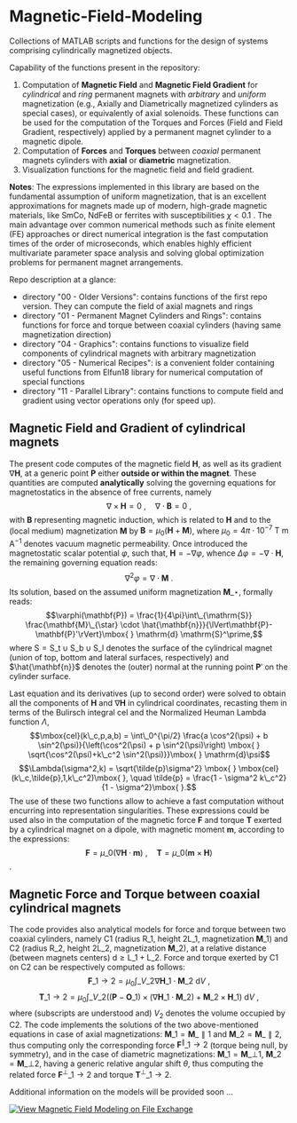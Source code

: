 # Magnetic-Field-Modeling

Collections of MATLAB scripts and functions for the design of systems comprising cylindrically magnetized objects.

Capability of the functions present in the repository: 
1) Computation of **Magnetic Field** and **Magnetic Field Gradient** for *cylindrical* and *ring* permanent magnets with *arbitrary* and *uniform* magnetization (e.g., Axially and Diametrically magnetized cylinders as special cases), or equivalently of axial solenoids. These functions can be used for the computation of the Torques and Forces (Field and Field Gradient, respectively) applied by a permanent magnet cylinder to a magnetic dipole.
2) Computation of **Forces** and **Torques** between *coaxial* permanent magnets cylinders with **axial** or **diametric** magnetization.
3) Visualization functions for the magnetic field and field gradient.

**Notes**: The expressions implemented in this library are based on the fundamental assumption of uniform magnetization, that is an excellent approximations for magnets made up of modern, high-grade magnetic materials, like SmCo, NdFeB or ferrites with susceptibilities $\chi < 0.1$ . The main advantage over common numerical methods such as finite element (FE) approaches or direct numerical integration is the fast computation times of the order of microseconds, which enables highly efficient multivariate parameter space analysis and solving global optimization problems for permanent magnet arrangements.

Repo description at a glance:
- directory "00 - Older Versions": contains functions of the first repo version. They can compute the field of axial magnets and rings
- directory "01 - Permanent Magnet Cylinders and Rings": contains functions for force and torque between coaxial cylinders (having same magnetization direction)
- directory "04 - Graphics": contains functions to visualize field components of cylindrical magnets with arbitrary magnetization
- directory "05 - Numerical Recipes": is a convenient folder containing useful functions from Elfun18 library for numerical computation of special functions
- directory "11 - Parallel Library": contains functions to compute field and gradient using vector operations only (for speed up).

## Magnetic Field and Gradient of cylindrical magnets

The present code computes of the magnetic field $\mathbf{H}$, as well as its gradient $\nabla\mathbf{H}$, at a generic point $\mathbf{P}$ either **outside or within the magnet**. These quantities are computed **analytically** solving the governing equations for magnetostatics in the absence of free currents, namely
$$\nabla \times \mathbf{H} = 0\mbox{ }, \quad \nabla \cdot  \mathbf{B} = 0\mbox{ },$$
with $\mathbf{B}$ representing magnetic induction, which is related to $\mathbf{H}$ and to the (local medium) magnetization $\mathbf{M}$ by $\mathbf{B} = \mu_0(\mathbf{H} + \mathbf{M} )$, where $\mu_0 = 4\pi \cdot 10^{-7} \mbox{ T m A}^{-1}$ denotes vacuum magnetic permeability. Once introduced the 
magnetostatic scalar potential $\varphi$, such that, $\mathbf{H} = -\nabla \varphi$, whence $\Delta\varphi = -\nabla\cdot\mathbf{H}$,
the remaining governing equation reads:
$$\nabla^2\varphi = \nabla \cdot \mathbf{M}\mbox{ }.$$
Its solution, based on the assumed uniform magnetization $\mathbf{M}\_{\star}$, formally reads:
$$\varphi(\mathbf{P}) = \frac{1}{4\pi}\int\_{\mathrm{S}}  \frac{\mathbf{M}\_{\star} \cdot \hat{\mathbf{n}}}{\lVert\mathbf{P}-\mathbf{P}'\rVert}\mbox{ } \mathrm{d} \mathrm{S}^\prime,$$
where $\mathrm{S}=\mathrm{S\_t}\cup\mathrm{S\_b}\cup\mathrm{S\_l}$ denotes the surface of the cylindrical magnet (union of top, bottom and lateral surfaces, respectively) and $\hat{\mathbf{n}}$ denotes the (outer) normal at the running point $\mathbf{P}'$ on the cylinder surface.

Last equation and its derivatives (up to second order) were solved to obtain all the components of $\mathbf{H}$ and $\nabla\mathbf{H}$ in cylindrical coordinates, recasting them in terms of the Bulirsch integral $\mbox{cel}$ and the Normalized Heuman Lambda function $\Lambda$,
$$\mbox{cel}(k\_c,p,a,b) = \int\_0^{\pi/2} \frac{a \cos^2(\psi) + b \sin^2(\psi)}{\left(\cos^2(\psi) + p \sin^2(\psi)\right) \mbox{ } \sqrt{\cos^2(\psi)+k\_c^2 \sin^2(\psi)}}\mbox{ } \mathrm{d}\psi$$
$$\Lambda(\sigma^2,k) = \sqrt{\tilde{p}\sigma^2} \mbox{ } \mbox{cel}(k\_c,\tilde{p},1,k\_c^2)\mbox{ }, \quad \tilde{p} = \frac{1 - \sigma^2 k\_c^2}{1 - \sigma^2}\mbox{ }.$$
The use of these two functions allow to achieve a fast computation without encurring into representation singularities.
These expressions could be used also in the computation of the magnetic force $\mathbf{F}$ and torque $\mathbf{T}$ exerted by a cylindrical magnet on a dipole, with magnetic moment $\mathbf{m}$, according to the expressions:
$$\mathbf{F}=\mu\_0\left(\nabla\mathbf{H}\cdot\mathbf{m}\right)\mbox{ }, \quad \mathbf{T}=\mu\_0\left(\mathbf{m}\times \mathbf{H}\right)$$.

## Magnetic Force and Torque between coaxial cylindrical magnets

The code provides also analytical models for force and torque between two coaxial cylinders, namely C1 (radius $\mathrm{R}\_1$, height $2\mathrm{L}\_1$, magnetization $\mathbf{M}\_1$) and C2 (radius $\mathrm{R}\_2$, height $2\mathrm{L}\_2$, magnetization $\mathbf{M}\_2$), at a relative distance (between magnets centers) $\mathrm{d} \ge \mathrm{L}\_1 + \mathrm{L}\_2$.
Force and torque exerted by C1 on C2 can be respectively computed as follows: 
$$\mathbf{F}\_{1\to 2}=\mu_0\int\_{V\_2} \nabla\mathbf{H}\_1 \cdot \mathbf{M}\_2\mbox{ } \mathrm{d}V\mbox{ },$$
$$\mathbf{T}\_{1\to 2}=\mu_0\int\_{V\_2} \Big( (\mathbf{P} - \mathbf{O}\_1) \times (\nabla\mathbf{H}\_1 \cdot \mathbf{M}\_2)+ \mathbf{M}\_2\times\mathbf{H}\_1 \Big)\mbox{ }\mathrm{d}V\mbox{ } ,$$ 
where (subscripts are understood and) $V_2$ denotes the volume occupied by C2.
The code implements the solutions of the two above-mentioned equations in case of axial magnetizations:
$\mathbf{M}\_1 = \mathbf{M}\_{\parallel1}$ and $\mathbf{M}\_2 = \mathbf{M}\_{\parallel2}$,
thus computing only the corresponding force $\mathbf{F}^\parallel\_{1\to2}$ (torque being null, by symmetry), and in the case of diametric magnetizations:
$\mathbf{M}\_1 = \mathbf{M}\_{\bot1}$, $\mathbf{M}\_2 = \mathbf{M}\_{\bot2}$, having a generic relative angular shift $\theta$, thus computing the related force
$\mathbf{F}^\bot\_{1\to2}$ and torque $\mathbf{T}^\bot\_{1\to2}$.

Additional information on the models will be provided soon ...

[![View Magnetic Field Modeling on File Exchange](https://www.mathworks.com/matlabcentral/images/matlab-file-exchange.svg)](https://www.mathworks.com/matlabcentral/fileexchange/73906-magnetic-field-modeling)
